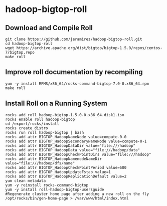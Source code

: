 hadoop-bigtop-roll
==================

Download and Compile Roll
-------------------------

```shell
git clone https://github.com/jeramirez/hadoop-bigtop-roll.git
cd hadoop-bigtop-roll
wget https://archive.apache.org/dist/bigtop/bigtop-1.5.0/repos/centos-7/bigtop.repo
make roll
```

Improve roll documentation by recompiling
-----------------------------------------
```shell
yum -y install RPMS/x86_64/rocks-command-bigtop-7.0-0.x86_64.rpm
make roll
```

Install Roll on a Running System
--------------------------------
```shell
rocks add roll hadoop-bigtop-1.5.0-0.x86_64.disk1.iso
rocks enable roll hadoop-bigtop
cd /export/rocks/install
rocks create distro
rocks run roll hadoop-bigtop | bash
rocks add attr BIGTOP_HadoopNameNode value=compute-0-0
rocks add attr BIGTOP_HadoopSecondaryNameNode value=compute-0-1
rocks add attr BIGTOP_HadoopDataDir value="file:///hadoop"
rocks add attr BIGTOP_HadoopData value="file:///hadoop/data"
rocks add attr BIGTOP_HadoopCheckPointDirs value="file:///hadoop"
rocks add attr BIGTOP_HadoopNamenodeNameDir value="file:///hadoop/dfs/name"
rocks add attr BIGTOP_HadoopCheckPointPeriod value=600
rocks add attr BIGTOP_HadoopUpdateFstab value=1
rocks add attr BIGTOP_HadoopReplicationDefault value=2
yum clean metadata
yum -y reinstall rocks-command-bigtop
yum -y install roll-hadoop-bigtop-usersguide
#Regenerate cluster home page after adding a new roll on the fly
/opt/rocks/bin/gen-home-page > /var/www/html/index.html
```
